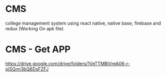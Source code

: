 # CMS
 college management system using react native, native base, firebase and redux
 (Working On apk file)

# CMS - Get APP

https://drive.google.com/drive/folders/1VeTTMBiVreA06-r-pjSQnn3bQ6DsFZFJ
